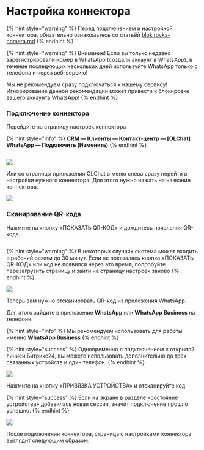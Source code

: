 # Настройка коннектора

{% hint style="warning" %}
Перед подключением и настройкой коннектора, обязательно ознакомьтесь со статьёй [blokirovka-nomera.md](../blokirovka-nomera.md "mention")
{% endhint %}

{% hint style="warning" %}
Внимание! Если вы только недавно зарегистрировали номер в WhatsApp (создали аккаунт в WhatsApp), в течение последующих нескольких дней используйте WhatsApp только с телефона и через веб-версию!

Мы не рекомендуем сразу подключаться к нашему сервису! Игнорирование данной рекомендации может привести к блокировке вашего аккаунта WhatsApp!
{% endhint %}

### Подключение коннектора

Перейдите на страницу настроек коннектора

{% hint style="info" %}
**CRM — Клиенты — Контакт-центр — \[OLChat] WhatsApp — Подключить (Изменить)**
{% endhint %}

<figure><img src="../.gitbook/assets/image (3) (1) (1) (1) (1) (1) (1) (1).png" alt=""><figcaption></figcaption></figure>

![](<../.gitbook/assets/image (373).png>)

Или со страницы приложения OLChat в меню слева сразу перейти в настройки нужного коннектора. Для этого нужно нажать на название коннектора.

![](<../.gitbook/assets/image (793).png>)

### Сканирование QR-кода

Нажмите на кнопку «ПОКАЗАТЬ QR-КОД» и дождитесь появления QR-кода.&#x20;

<figure><img src="../.gitbook/assets/image (352).png" alt=""><figcaption></figcaption></figure>

{% hint style="warning" %}
В некоторых случаях система может входить в рабочий режим до 30 минут. Если не показалась кнопка «ПОКАЗАТЬ QR-КОД» или код не появился через это время, попробуйте перезагрузить страницу и зайти на страницу настроек заново
{% endhint %}

![](<../.gitbook/assets/image (43).png>)

Теперь вам нужно отсканировать QR-код из приложения WhatsApp.

Для этого зайдите в приложение **WhatsApp** или **WhatsApp Business** на телефоне.

{% hint style="info" %}
Мы рекомендуем использовать для работы именно **WhatsApp Business**
{% endhint %}

{% hint style="success" %}
Одновременно с подключением к открытой линией Битрикс24, вы можете использовать дополнительно до трёх связанных устройств и один телефон.
{% endhint %}

![](<../.gitbook/assets/image (563).png>)

Нажмите на кнопку «ПРИВЯЗКА УСТРОЙСТВА» и отсканируйте код

{% hint style="success" %}
Если на экране в разделе «состояние устройства» добавилась новая сессия, значит подключение прошло успешно.
{% endhint %}

![](<../.gitbook/assets/image (120).png>)

После подключения коннектора, страница с настройками коннектора выглядит следующим образом:

<figure><img src="../.gitbook/assets/image (491).png" alt=""><figcaption></figcaption></figure>

